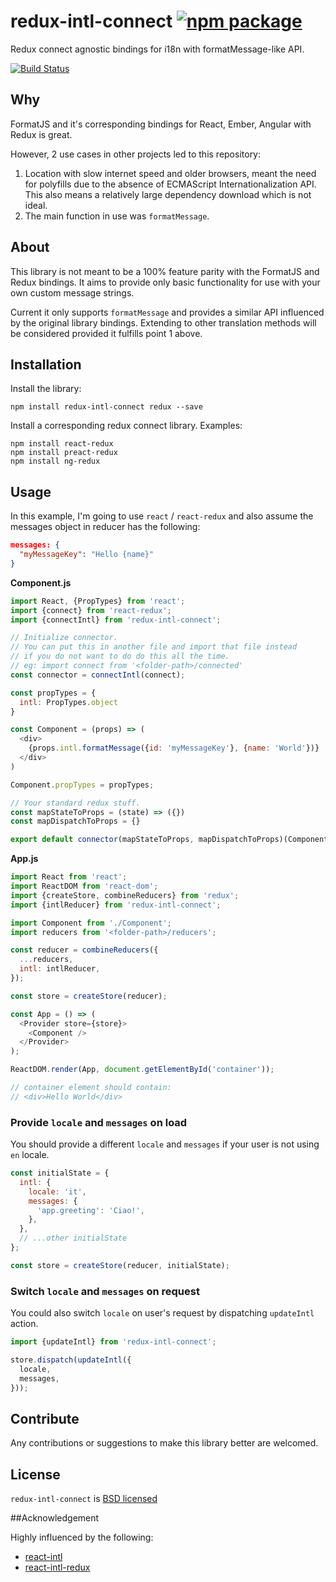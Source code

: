 # redux-intl-connect [![npm package][npm-badge]][npm-link]

Redux connect agnostic bindings for i18n with formatMessage-like API.

[![Build Status][build-badge]][build-link]

## Why
FormatJS and it's corresponding bindings for React, Ember, Angular with Redux is great.

However, 2 use cases in other projects led to this repository:
 1. Location with slow internet speed and older browsers, meant the need for polyfills due to the absence of ECMAScript Internationalization API. This also means a relatively large dependency download which is not ideal.
 1. The main function in use was `formatMessage`.

## About
This library is not meant to be a 100% feature parity with the FormatJS and Redux bindings. It aims to
provide only basic functionality for use with your own custom message strings.

Current it only supports `formatMessage` and provides a similar API influenced by the original library bindings.
Extending to other translation methods will be considered provided it fulfills point 1 above.


## Installation
Install the library:

```
npm install redux-intl-connect redux --save
```

Install a corresponding redux connect library. Examples:

```
npm install react-redux
npm install preact-redux
npm install ng-redux
```

## Usage

In this example, I'm going to use `react` / `react-redux` and also assume the messages object in reducer has the following:

```json
messages: {
  "myMessageKey": "Hello {name}"
}
```

**Component.js**

```js
import React, {PropTypes} from 'react';
import {connect} from 'react-redux';
import {connectIntl} from 'redux-intl-connect';

// Initialize connector.
// You can put this in another file and import that file instead
// if you do not want to do do this all the time.
// eg: import connect from '<folder-path>/connected'
const connector = connectIntl(connect);

const propTypes = {
  intl: PropTypes.object
}

const Component = (props) => (
  <div>
    {props.intl.formatMessage({id: 'myMessageKey'}, {name: 'World'})}
  </div>
)

Component.propTypes = propTypes;

// Your standard redux stuff.
const mapStateToProps = (state) => ({})
const mapDispatchToProps = {}

export default connector(mapStateToProps, mapDispatchToProps)(Component);
```

**App.js**

```js
import React from 'react';
import ReactDOM from 'react-dom';
import {createStore, combineReducers} from 'redux';
import {intlReducer} from 'redux-intl-connect';

import Component from './Component';
import reducers from '<folder-path>/reducers';

const reducer = combineReducers({
  ...reducers,
  intl: intlReducer,
});

const store = createStore(reducer);

const App = () => (
  <Provider store={store}>
    <Component />
  </Provider>
);

ReactDOM.render(App, document.getElementById('container'));

// container element should contain:
// <div>Hello World</div>
```

### Provide `locale` and `messages` on load

You should provide a different `locale` and `messages` if your user is not using `en` locale.

```js
const initialState = {
  intl: {
    locale: 'it',
    messages: {
      'app.greeting': 'Ciao!',
    },
  },
  // ...other initialState
};

const store = createStore(reducer, initialState);
```


### Switch `locale` and `messages` on request

You could also switch `locale` on user's request by dispatching `updateIntl` action.

```js
import {updateIntl} from 'redux-intl-connect';

store.dispatch(updateIntl({
  locale,
  messages,
}));
```

## Contribute
Any contributions or suggestions to make this library better are welcomed.

## License

`redux-intl-connect` is [BSD licensed](./LICENSE)

##Acknowledgement

Highly influenced by the following:
 - [react-intl](https://github.com/yahoo/react-intl)
 - [react-intl-redux](https://github.com/ratson/react-intl-redux)

 [npm-badge]: https://img.shields.io/npm/v/redux-intl-connect.svg?style=flat-square
 [npm-link]: https://www.npmjs.com/package/redux-intl-connect

 [build-badge]: https://img.shields.io/travis/yeojz/redux-intl-connect.svg?style=flat-square
 [build-link]: https://travis-ci.org/yeojz/redux-intl-connect
